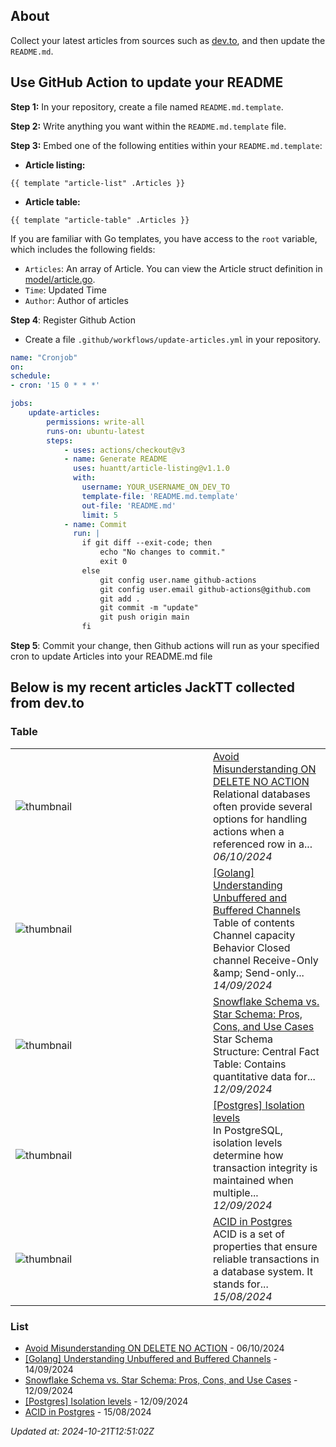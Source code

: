 ## About
Collect your latest articles from sources such as [dev.to](https://dev.to), and then update the `README.md`.

## Use GitHub Action to update your README

**Step 1:** In your repository, create a file named `README.md.template`.

**Step 2:** Write anything you want within the `README.md.template` file.

**Step 3:** Embed one of the following entities within your `README.md.template`:

- **Article listing:**
```shell
{{ template "article-list" .Articles }}
```
- **Article table:**
```shell
{{ template "article-table" .Articles }}
```

If you are familiar with Go templates, you have access to the `root` variable, which includes the following fields:

- `Articles`: An array of Article. You can view the Article struct definition in [model/article.go](model/article.go).
- `Time`: Updated Time
- `Author`: Author of articles

**Step 4**: Register Github Action
- Create a file `.github/workflows/update-articles.yml` in your repository.
```yml
name: "Cronjob"
on:
schedule:
- cron: '15 0 * * *'

jobs:
    update-articles:
        permissions: write-all
        runs-on: ubuntu-latest
        steps:
            - uses: actions/checkout@v3
            - name: Generate README
              uses: huantt/article-listing@v1.1.0
              with:
                username: YOUR_USERNAME_ON_DEV_TO                
                template-file: 'README.md.template'
                out-file: 'README.md'
                limit: 5
            - name: Commit
              run: |
                if git diff --exit-code; then
                    echo "No changes to commit."
                    exit 0
                else
                    git config user.name github-actions
                    git config user.email github-actions@github.com
                    git add .
                    git commit -m "update"
                    git push origin main
                fi
```

**Step 5**: Commit your change, then Github actions will run as your specified cron to update Articles into your README.md file

## Below is my recent articles JackTT collected from dev.to
### Table


<table>
        <tr>
            <td width="300px"><img src="data/images/default-thumbnail.png" alt="thumbnail"></td>
            <td>
                <a href="https://dev.to/jacktt/avoid-misunderstanding-on-delete-no-action-gcj">Avoid Misunderstanding ON DELETE NO ACTION</a>
                <div>Relational databases often provide several options for handling actions when a referenced row in a...</div>
                <div><i>06/10/2024</i></div>
            </td>
        </tr>
        <tr>
            <td width="300px"><img src="data/images/default-thumbnail.png" alt="thumbnail"></td>
            <td>
                <a href="https://dev.to/jacktt/golang-understanding-unbuffered-and-buffered-channels-35bh">[Golang] Understanding Unbuffered and Buffered Channels</a>
                <div>Table of contents    Channel capacity Behavior Closed channel Receive-Only &amp;amp; Send-only...</div>
                <div><i>14/09/2024</i></div>
            </td>
        </tr>
        <tr>
            <td width="300px"><img src="data/images/default-thumbnail.png" alt="thumbnail"></td>
            <td>
                <a href="https://dev.to/jacktt/snowflake-schema-vs-star-schema-pros-cons-and-use-cases-34p9">Snowflake Schema vs. Star Schema: Pros, Cons, and Use Cases</a>
                <div>Star Schema            Structure:     Central Fact Table: Contains quantitative data for...</div>
                <div><i>12/09/2024</i></div>
            </td>
        </tr>
        <tr>
            <td width="300px"><img src="data/images/default-thumbnail.png" alt="thumbnail"></td>
            <td>
                <a href="https://dev.to/jacktt/postgres-isolation-levels-72h">[Postgres] Isolation levels</a>
                <div>In PostgreSQL, isolation levels determine how transaction integrity is maintained when multiple...</div>
                <div><i>12/09/2024</i></div>
            </td>
        </tr>
        <tr>
            <td width="300px"><img src="https://media.dev.to/dynamic/image/width=1000,height=420,fit=cover,gravity=auto,format=auto/https%3A%2F%2Fdev-to-uploads.s3.amazonaws.com%2Fuploads%2Farticles%2F3uxjgm8eik6pm9pps6o5.jpg" alt="thumbnail"></td>
            <td>
                <a href="https://dev.to/jacktt/acid-in-postgres-6h8">ACID in Postgres</a>
                <div>ACID is a set of properties that ensure reliable transactions in a database system. It stands for...</div>
                <div><i>15/08/2024</i></div>
            </td>
        </tr>
</table>


### List

- [Avoid Misunderstanding ON DELETE NO ACTION](https://dev.to/jacktt/avoid-misunderstanding-on-delete-no-action-gcj) - 06/10/2024
- [[Golang] Understanding Unbuffered and Buffered Channels](https://dev.to/jacktt/golang-understanding-unbuffered-and-buffered-channels-35bh) - 14/09/2024
- [Snowflake Schema vs. Star Schema: Pros, Cons, and Use Cases](https://dev.to/jacktt/snowflake-schema-vs-star-schema-pros-cons-and-use-cases-34p9) - 12/09/2024
- [[Postgres] Isolation levels](https://dev.to/jacktt/postgres-isolation-levels-72h) - 12/09/2024
- [ACID in Postgres](https://dev.to/jacktt/acid-in-postgres-6h8) - 15/08/2024

*Updated at: 2024-10-21T12:51:02Z*